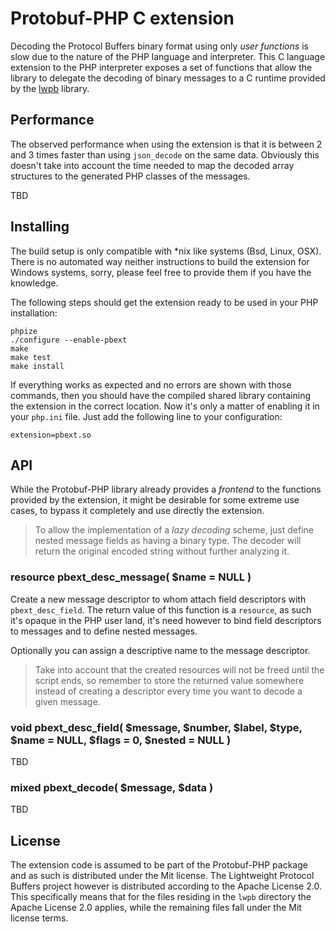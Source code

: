 # Protobuf-PHP C extension

Decoding the Protocol Buffers binary format using only _user functions_ is slow
due to the nature of the PHP language and interpreter. This C language extension
to the PHP interpreter exposes a set of functions that allow the library to delegate
the decoding of binary messages to a C runtime provided by the [lwpb](http://code.google.com/p/lwpb/)
library.

## Performance

The observed performance when using the extension is that it is between 2 and 3 times
faster than using `json_decode` on the same data. Obviously this doesn't take into account
the time needed to map the decoded array structures to the generated PHP classes of the
messages.

TBD


## Installing

The build setup is only compatible with *nix like systems (Bsd, Linux, OSX). There is
no automated way neither instructions to build the extension for Windows systems, sorry,
please feel free to provide them if you have the knowledge.

The following steps should get the extension ready to be used in your PHP installation:

    phpize
    ./configure --enable-pbext
    make
    make test
    make install

If everything works as expected and no errors are shown with those commands, then you
should have the compiled shared library containing the extension in the correct location.
Now it's only a matter of enabling it in your `php.ini` file. Just add the following line
to your configuration:

    extension=pbext.so


## API

While the Protobuf-PHP library already provides a _frontend_ to the functions provided 
by the extension, it might be desirable for some extreme use cases, to bypass it completely 
and use directly the extension.

> To allow the implementation of a _lazy decoding_ scheme, just define nested message fields
as having a binary type. The decoder will return the original encoded string without further
analyzing it.


### resource pbext_desc_message( $name = NULL )

Create a new message descriptor to whom attach field descriptors with `pbext_desc_field`.
The return value of this function is a `resource`, as such it's opaque in the PHP user land, 
it's need however to bind field descriptors to messages and to define nested messages.

Optionally you can assign a descriptive name to the message descriptor.

> Take into account that the created resources will not be freed until the script ends, so
  remember to store the returned value somewhere instead of creating a descriptor every time
  you want to decode a given message.

### void pbext_desc_field( $message, $number, $label, $type, $name = NULL, $flags = 0, $nested = NULL )

TBD

### mixed pbext_decode( $message, $data )

TBD


## License

The extension code is assumed to be part of the Protobuf-PHP package and as such is
distributed under the Mit license. The Lightweight Protocol Buffers project however 
is distributed according to the Apache License 2.0. This specifically means that
for the files residing in the `lwpb` directory the Apache License 2.0 applies, while
the remaining files fall under the Mit license terms.

